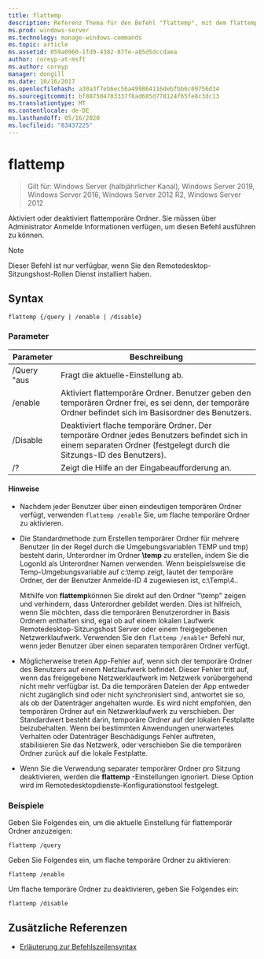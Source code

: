 ```yaml
---
title: flattemp
description: Referenz Thema für den Befehl "flattemp", mit dem flattemporäre Ordner aktiviert oder deaktiviert werden.
ms.prod: windows-server
ms.technology: manage-windows-commands
ms.topic: article
ms.assetid: 059a0960-1fd9-4382-87fe-a85d5dccdaea
author: coreyp-at-msft
ms.author: coreyp
manager: dongill
ms.date: 10/16/2017
ms.openlocfilehash: a30a3f7eb6ec56a499864116debfbb6c09756d34
ms.sourcegitcommit: bf887504703337f8ad685d778124f65fe8c3dc13
ms.translationtype: MT
ms.contentlocale: de-DE
ms.lasthandoff: 05/16/2020
ms.locfileid: "83437225"
---
```

# <a name="flattemp"></a>flattemp

> Gilt für: Windows Server (halbjährlicher Kanal), Windows Server 2019, Windows Server 2016, Windows Server 2012 R2, Windows Server 2012

Aktiviert oder deaktiviert flattemporäre Ordner. Sie müssen über Administrator Anmelde Informationen verfügen, um diesen Befehl ausführen zu können.

> [!NOTE]
> Dieser Befehl ist nur verfügbar, wenn Sie den Remotedesktop-Sitzungshost-Rollen Dienst installiert haben.

## <a name="syntax"></a>Syntax

```
flattemp {/query | /enable | /disable}
```

### <a name="parameters"></a>Parameter

| Parameter | Beschreibung |
| --------- | ----------- |
| /Query "aus | Fragt die aktuelle-Einstellung ab. |
| /enable | Aktiviert flattemporäre Ordner. Benutzer geben den temporären Ordner frei, es sei denn, der temporäre Ordner befindet sich im Basisordner des Benutzers. |
| /Disable | Deaktiviert flache temporäre Ordner. Der temporäre Ordner jedes Benutzers befindet sich in einem separaten Ordner (festgelegt durch die Sitzungs-ID des Benutzers). |
| /? | Zeigt die Hilfe an der Eingabeaufforderung an. |

#### <a name="remarks"></a>Hinweise

- Nachdem jeder Benutzer über einen eindeutigen temporären Ordner verfügt, verwenden `flattemp /enable` Sie, um flache temporäre Ordner zu aktivieren.

- Die Standardmethode zum Erstellen temporärer Ordner für mehrere Benutzer (in der Regel durch die Umgebungsvariablen TEMP und tmp) besteht darin, Unterordner im Ordner **\temp** zu erstellen, indem Sie die LogonId als Unterordner Namen verwenden. Wenn beispielsweise die Temp-Umgebungsvariable auf c:\temp zeigt, lautet der temporäre Ordner, der der Benutzer Anmelde-ID 4 zugewiesen ist, c:\Temp\4..

    Mithilfe von **flattemp**können Sie direkt auf den Ordner "\temp" zeigen und verhindern, dass Unterordner gebildet werden. Dies ist hilfreich, wenn Sie möchten, dass die temporären Benutzerordner in Basis Ordnern enthalten sind, egal ob auf einem lokalen Laufwerk Remotedesktop-Sitzungshost Server oder einem freigegebenen Netzwerklaufwerk. Verwenden Sie den `flattemp /enable*` Befehl nur, wenn jeder Benutzer über einen separaten temporären Ordner verfügt.

- Möglicherweise treten App-Fehler auf, wenn sich der temporäre Ordner des Benutzers auf einem Netzlaufwerk befindet. Dieser Fehler tritt auf, wenn das freigegebene Netzwerklaufwerk im Netzwerk vorübergehend nicht mehr verfügbar ist. Da die temporären Dateien der App entweder nicht zugänglich sind oder nicht synchronisiert sind, antwortet sie so, als ob der Datenträger angehalten wurde. Es wird nicht empfohlen, den temporären Ordner auf ein Netzwerklaufwerk zu verschieben. Der Standardwert besteht darin, temporäre Ordner auf der lokalen Festplatte beizubehalten. Wenn bei bestimmten Anwendungen unerwartetes Verhalten oder Datenträger Beschädigungs Fehler auftreten, stabilisieren Sie das Netzwerk, oder verschieben Sie die temporären Ordner zurück auf die lokale Festplatte.

- Wenn Sie die Verwendung separater temporärer Ordner pro Sitzung deaktivieren, werden die **flattemp** -Einstellungen ignoriert. Diese Option wird im Remotedesktopdienste-Konfigurationstool festgelegt.

### <a name="examples"></a>Beispiele

Geben Sie Folgendes ein, um die aktuelle Einstellung für flattemporär Ordner anzuzeigen:

```
flattemp /query
```

Geben Sie Folgendes ein, um flache temporäre Ordner zu aktivieren:

```
flattemp /enable
```

Um flache temporäre Ordner zu deaktivieren, geben Sie Folgendes ein:

```
flattemp /disable
```

## <a name="additional-references"></a>Zusätzliche Referenzen

- [Erläuterung zur Befehlszeilensyntax](command-line-syntax-key.md)

